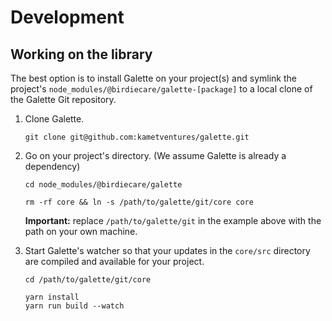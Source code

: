 # Development

## Working on the library

The best option is to install Galette on your project(s) and symlink the project's `node_modules/@birdiecare/galette-[package]` to
a local clone of the Galette Git repository.

1. Clone Galette.
   ```
   git clone git@github.com:kametventures/galette.git
   ```

2. Go on your project's directory. (We assume Galette is already a dependency)
   ```
   cd node_modules/@birdiecare/galette
   
   rm -rf core && ln -s /path/to/galette/git/core core
   ```
   
   **Important:** replace `/path/to/galette/git` in the example above with the path on your own machine.
   
3. Start Galette's watcher so that your updates in the `core/src` directory are compiled and available for your
   project.
   ```
   cd /path/to/galette/git/core
   
   yarn install
   yarn run build --watch
   ```
